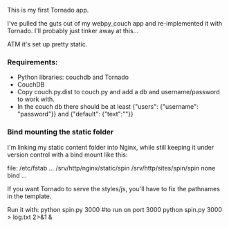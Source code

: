 This is my first Tornado app.

I've pulled the guts out of my webpy_couch app and re-implemented
it with Tornado. I'll probably just tinker away at this...

ATM it's set up pretty static. 

### Requirements:
- Python libraries: couchdb and Tornado
- CouchDB
- Copy couch.py.dist to couch.py and add a db and username/password to work with.
- In the couch db there should be at least {"users": {"username": "password"}} and {"default": {"text":""}}

### Bind mounting the static folder

I'm linking my static content folder into Nginx, while still keeping it under
version control with a bind mount like this:

file: /etc/fstab
    ...
    /srv/http/nginx/static/spin /srv/http/sites/spin/spin none bind
    ...

If you want Tornado to serve the styles/js, you'll have to fix the pathnames in the template.

Run it with:
    python spin.py 3000    #to run on port 3000
    python spin.py 3000 > log.txt 2>&1 &
